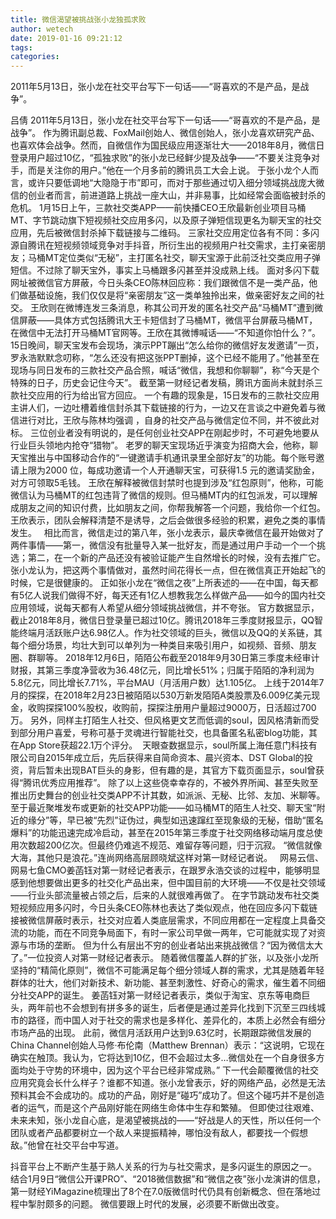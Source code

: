 ```yaml
---
title: 微信渴望被挑战张小龙独孤求败
author: wetech
date: 2019-01-16 09:21:12
tags: 
categories: 
---
```

2011年5月13日，张小龙在社交平台写下一句话——“哥喜欢的不是产品，是战争”。
<!-- more -->
吕倩
2011年5月13日，张小龙在社交平台写下一句话——“哥喜欢的不是产品，是战争”。
作为腾讯副总裁、FoxMail创始人、微信创始人，张小龙喜欢研究产品、也喜欢体会战争。然而，自微信作为国民级应用逐渐壮大——2018年8月，微信日登录用户超过10亿，“孤独求败”的张小龙已经鲜少提及战争——“不要关注竞争对手，而是关注你的用户。”他在一个月多前的腾讯员工大会上说。
于张小龙个人而言，或许只要低调地“大隐隐于市”即可，而对于那些通过切入细分领域挑战庞大微信的创业者而言，前进道路上挑战一座大山，并非易事，比如经常会面临被封杀的危机。
1月15日上午，三款社交类APP——前快播CEO王欣最新创业项目马桶MT、字节跳动旗下短视频社交应用多闪，以及原子弹短信现更名为聊天宝的社交应用，先后被微信封杀掉下载链接与二维码。
三家社交应用定位各有不同：多闪源自腾讯在短视频领域竞争对手抖音，所衍生出的视频用户社交需求，主打亲密朋友；马桶MT定位类似“无秘”，主打匿名社交，聊天宝源于此前泛社交类应用子弹短信。不过除了聊天宝外，事实上马桶跟多闪甚至并没成熟上线。
面对多闪下载网址被微信官方屏蔽，今日头条CEO陈林回应称：我们跟微信不是一类产品，他们做基础设施，我们仅仅是将“亲密朋友”这一类单独拎出来，做亲密好友之间的社交。
王欣则在微博连发三条消息，称其公司开发的匿名社交产品“马桶MT”遭到微信屏蔽——具体方式包括腾讯大王卡短信封了马桶MT，微信平台屏蔽马桶MT，在微信中无法打开马桶MT官网等。王欣在其微博喊话——“不知道你怕什么？”。
15日晚间，聊天宝发布会现场，演示PPT蹦出“怎么给你的微信好友发邀请”一页，罗永浩默默念叨称，“怎么还没有把这张PPT删掉，这个已经不能用了。”他甚至在现场与同日发布的三款社交产品合照，喊话“微信，我想和你聊聊”，称“今天是个特殊的日子，历史会记住今天”。
截至第一财经记者发稿，腾讯方面尚未就封杀三款社交应用的行为给出官方回应。
一个有趣的现象是，15日发布的三款社交应用主讲人们，一边吐槽着维信封杀其下载链接的行为，一边又在言谈之中避免着与微信进行对比，王欣与陈林均强调 ，自身的社交产品与微信定位不同，并不彼此对标。
三位创业者没有明说的，是任何创业社交APP在刚起步时，不可避免地要从行业巨头领地内抢夺“猎物”。
老罗的聊天宝现场近乎演变为招商大会，他称，聊天宝推出与中国移动合作的“一键邀请手机通讯录里全部好友”的功能。每个账号邀请上限为2000 位，每成功邀请一个人开通聊天宝，可获得1.5 元的邀请奖励金，对方可领取5毛钱。
王欣在解释被微信封禁时也提到涉及“红包原则”，他称，可能微信认为马桶MT的红包违背了微信的规则。但马桶MT内的红包派发，可以理解成朋友之间的知识付费，比如朋友之间，你帮我解答一个问题，我给你一个红包。王欣表示，团队会解释清楚不是诱导，之后会做很多经验的积累，避免之类的事情发生。  
相比而言，微信走过的第八年，张小龙表示，最庆幸微信在最开始做对了两件事情——第一，微信没有批量导入某一批好友，而是通过用户手动一个一个挑选；第二，在一个新的产品还没有被验证能产生自然增长的时候，没有去推广它。
张小龙认为，把这两个事情做对，虽然时间花得长一点，但在微信真正开始起飞的时候，它是很健康的。
正如张小龙在“微信之夜”上所表述的——在中国，每天都有5亿人说我们做得不好，每天还有1亿人想教我怎么样做产品——如今的国内社交应用领域，说每天都有人希望从细分领域挑战微信，并不夸张。
官方数据显示，截止2018年8月，微信日登录量已超过10亿。腾讯2018年三季度财报显示，QQ智能终端月活跃账户达6.98亿人。作为社交领域的巨头，微信以及QQ的关系链，其每个细分场景，均壮大到可以单列为一种类目来吸引用户，如视频、音频、朋友圈、群聊等。
2018年12月6日，陌陌公布截至2018年9月30日第三季度未经审计财报，其第三季度净营收为36.48亿元，同比增长51%；归属于陌陌的净利润为5.8亿元，同比增长7.71%，平台MAU（月活用户数）达1.105亿。
上线于2014年7月的探探，在2018年2月23日被陌陌以530万新发陌陌A类股票及6.009亿美元现金，收购探探100%股权，收购前，探探注册用户量超过9000万，日活超过700万。
另外，同样主打陌生人社交、但风格更文艺而低调的soul，因风格清新而受到部分用户喜爱，号称可基于灵魂进行智能社交，也具备匿名私密blog功能，其在App Store获超22.1万个评分。 
天眼查数据显示，soul所属上海任意门科技有限公司自2015年成立后，先后获得来自简命资本、晨兴资本、DST Global的投资，背后暂未出现BAT巨头的身影，但有趣的是，其官方下载页面显示，soul曾获得“腾讯优秀应用推荐”。
除了以上这些侥幸幸存的，不被外界所闻、甚至失败至推出历史舞台的创业社交类APP不计其数，如派派、无秘、比邻、友加、米聊等。
至于最近聚堆发布或更新的社交APP功能——如马桶MT的陌生人社交、聊天宝“附近的缘分”等，早已被“先烈”证伪过，典型如迅速蹿红至现象级的无秘，借助“匿名爆料”的功能迅速完成冷启动，甚至在2015年第三季度于社交网络移动端月度总使用次数超200亿次。但最终仍难逃不规范、难留存等问题，归于沉寂。
“微信就像大海，其他只是浪花。”连尚网络高层顾晓斌这样对第一财经记者说。
 
网易云信、网易七鱼CMO姜菡钰对第一财经记者表示，在跟罗永浩交谈的过程中，能够明显感到他想要做出更多的社交化产品出来，但中国目前的大环境——不仅是社交领域——行业头部流量被占领之后，后来的人就很难再做了。
在字节跳动发布社交类短视频应用多闪时，今日头条CEO陈林也表达了类似观点，他在回应多闪下载链接被微信屏蔽时表示，社交对应着人类底层需求，不同应用都在一定程度上具备交流的功能，而在不同竞争局面下，有时一家公司早做一两年，它可能就实现了对资源与市场的垄断。
但为什么有层出不穷的创业者站出来挑战微信？“因为微信太大了。”一位投资人对第一财经记者表示。
随着微信覆盖人群的扩张，以及张小龙所坚持的“精简化原则”，微信不可能满足每个细分领域人群的需求，尤其是随着年轻群体的壮大，他们对新技术、新功能、甚至刺激性、好奇心的需求，催生着不同细分社交APP的诞生。
姜菡钰对第一财经记者表示，类似于淘宝、京东等电商巨头，两年前也不会想到有拼多多的诞生，后者便是通过差异化找到下沉至三四线城市的路径，而中国人对于社交的需求也是多样化、差异化的，本质上必然会有细分市场产品的出现。
此前，微信月活跃用户达到9.63亿时，长期跟踪微信发展的China Channel创始人马修·布伦南（Matthew Brennan）表示：“这说明，它现在确实在触顶。我认为，它将达到10亿，但不会超过太多…微信处在一个自身很多方面均处于守势的环境中，因为这个平台已经非常成熟。”
下一代会颠覆微信的社交应用究竟会长什么样子？谁都不知道。张小龙曾表示，好的网络产品，必然是无法预料其会不会成功的。成功的产品，刚好是“碰巧”成功了。但这个碰巧并不是创造者的运气，而是这个产品刚好能在网络生命体中生存和繁殖。
但即使过往艰难、未来未知，张小龙自心底，是渴望被挑战的——“好战是人的天性，所以任何一个团队或者产品都要树立一个敌人来提振精神，哪怕没有敌人，都要找一个假想敌。”他曾在社交平台中写道。
 
 
抖音平台上不断产生基于熟人关系的行为与社交需求，是多闪诞生的原因之一。
结合1月9日“微信公开课PRO”、“2018微信数据”和“微信之夜”张小龙演讲的信息，第一财经YiMagazine梳理出了8个在7.0版微信时代仍具有创新概念、但在落地过程中掣肘颇多的问题。
微信要跟上时代的发展，必须要不断做出改变。
